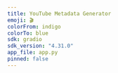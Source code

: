 ```yaml
---
title: YouTube Metadata Generator
emoji: 🎬
colorFrom: indigo
colorTo: blue
sdk: gradio
sdk_version: "4.31.0"
app_file: app.py
pinned: false
---
```

